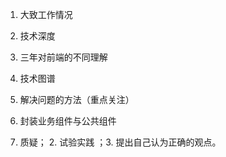 1. 大致工作情况
2. 技术深度
3. 三年对前端的不同理解
4. 技术图谱
5. 解决问题的方法（重点关注）
6. 封装业务组件与公共组件

1. 质疑； 2. 试验实践 ；3. 提出自己认为正确的观点。